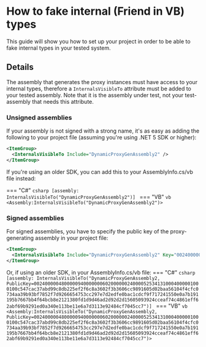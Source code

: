 # How to fake internal (Friend in VB) types

This guide will show you how to set up your project in order to be
able to fake internal types in your tested system.

## Details

The assembly that generates the proxy instances must have access to
your internal types, therefore a `InternalsVisibleTo` attribute must
be added to your tested assembly. Note that it is the assembly under
test, not your test-assembly that needs this attribute.

### Unsigned assemblies

If your assembly is not signed with a strong name, it's as easy as
adding the following to your project file (assuming you're using
.NET 5 SDK or higher):

```xml
<ItemGroup>
  <InternalsVisibleTo Include="DynamicProxyGenAssembly2" />
</ItemGroup>
```

If you're using an older SDK, you can add this to your
AssemblyInfo.cs/vb file instead:

=== "C#"
    ```csharp
    [assembly: InternalsVisibleTo("DynamicProxyGenAssembly2")]
    ```
=== "VB"
    ```vb
    <Assembly:InternalsVisibleTo("DynamicProxyGenAssembly2")>
    ```

### Signed assemblies

For signed assemblies, you have to specify the public key of the
proxy-generating assembly in your project file:

```xml
<ItemGroup>
  <InternalsVisibleTo Include="DynamicProxyGenAssembly2" Key="0024000004800000940000000602000000240000525341310004000001000100c547cac37abd99c8db225ef2f6c8a3602f3b3606cc9891605d02baa56104f4cfc0734aa39b93bf7852f7d9266654753cc297e7d2edfe0bac1cdcf9f717241550e0a7b191195b7667bb4f64bcb8e2121380fd1d9d46ad2d92d2d15605093924cceaf74c4861eff62abf69b9291ed0a340e113be11e6a7d3113e92484cf7045cc7" />
</ItemGroup>
```

Or, if using an older SDK, in your AssemblyInfo.cs/vb file:
=== "C#"
    ```csharp
    [assembly: InternalsVisibleTo("DynamicProxyGenAssembly2, PublicKey=0024000004800000940000000602000000240000525341310004000001000100c547cac37abd99c8db225ef2f6c8a3602f3b3606cc9891605d02baa56104f4cfc0734aa39b93bf7852f7d9266654753cc297e7d2edfe0bac1cdcf9f717241550e0a7b191195b7667bb4f64bcb8e2121380fd1d9d46ad2d92d2d15605093924cceaf74c4861eff62abf69b9291ed0a340e113be11e6a7d3113e92484cf7045cc7")]
    ```
=== "VB"
    ```vb
    <Assembly:InternalsVisibleTo("DynamicProxyGenAssembly2, PublicKey=0024000004800000940000000602000000240000525341310004000001000100c547cac37abd99c8db225ef2f6c8a3602f3b3606cc9891605d02baa56104f4cfc0734aa39b93bf7852f7d9266654753cc297e7d2edfe0bac1cdcf9f717241550e0a7b191195b7667bb4f64bcb8e2121380fd1d9d46ad2d92d2d15605093924cceaf74c4861eff62abf69b9291ed0a340e113be11e6a7d3113e92484cf7045cc7")>
    ```
